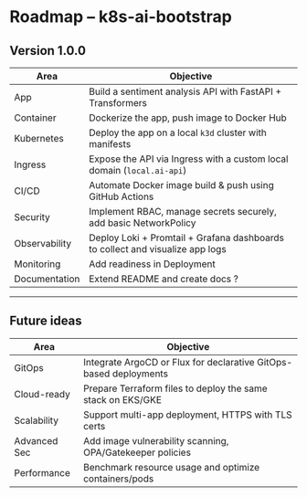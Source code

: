 # Roadmap – k8s-ai-bootstrap

## Version 1.0.0

| Area          | Objective                                                                     |
| ------------- | ----------------------------------------------------------------------------- |
| App           | Build a sentiment analysis API with FastAPI + Transformers                    |
| Container     | Dockerize the app, push image to Docker Hub                                   |
| Kubernetes    | Deploy the app on a local `k3d` cluster with manifests                        |
| Ingress       | Expose the API via Ingress with a custom local domain (`local.ai-api`)        |
| CI/CD         | Automate Docker image build & push using GitHub Actions                       |
| Security      | Implement RBAC, manage secrets securely, add basic NetworkPolicy              |
| Observability | Deploy Loki + Promtail + Grafana dashboards to collect and visualize app logs |
| Monitoring    | Add readiness in Deployment                                                   |
| Documentation | Extend README and create docs ?                                               |

***

## Future ideas

| Area         | Objective                                                         |
| ------------ | ----------------------------------------------------------------- |
| GitOps       | Integrate ArgoCD or Flux for declarative GitOps-based deployments |
| Cloud-ready  | Prepare Terraform files to deploy the same stack on EKS/GKE       |
| Scalability  | Support multi-app deployment, HTTPS with TLS certs                |
| Advanced Sec | Add image vulnerability scanning, OPA/Gatekeeper policies         |
| Performance  | Benchmark resource usage and optimize containers/pods             |
